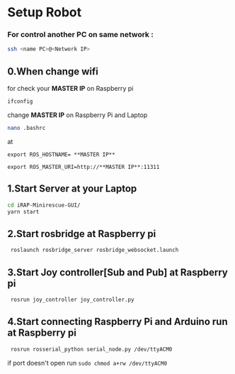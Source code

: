 # Setup Robot
### For control another PC on same network :
  ```bash
  ssh <name PC>@<Network IP>
  ```
## 0.When change wifi
for check your **MASTER IP** on Raspberry pi
  ```bash
  ifconfig
  ```
  change **MASTER IP** on Raspberry Pi and Laptop
  ```bash
  nano .bashrc
  ```
  at
  
  `export ROS_HOSTNAME= **MASTER IP**`
  
  `export ROS_MASTER_URI=http://**MASTER IP**:11311`

## 1.Start Server at your Laptop

  ```bash
  cd iRAP-Minirescue-GUI/
  yarn start
  ```
## 2.Start rosbridge at Raspberry pi
 ```bash
  roslaunch rosbridge_server rosbridge_websocket.launch
  ```
## 3.Start Joy controller[Sub and Pub] at Raspberry pi
 ```bash
  rosrun joy_controller joy_controller.py
  ```
## 4.Start connecting Raspberry Pi and Arduino run at Raspberry pi
 ```bash
  rosrun rosserial_python serial_node.py /dev/ttyACM0
  ```
if port doesn't open run `sudo chmod a+rw /dev/ttyACM0`
